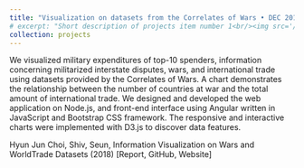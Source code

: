 ```yaml
---
title: "Visualization on datasets from the Correlates of Wars • DEC 2018"
# excerpt: "Short description of projects item number 1<br/><img src='/images/500x300.png'>"
collection: projects
---
```


We visualized military expenditures of top-10 spenders, information concerning militarized interstate disputes, wars, and international trade using datasets provided by the Correlates of Wars. A chart demonstrates the relationship between the number of countries at war and the total amount of international trade. We designed and developed the web application on Node.js, and front-end interface using Angular written in JavaScript and Bootstrap CSS framework. The responsive and interactive charts were implemented with D3.js to discover data features.

Hyun Jun Choi, Shiv, Seun, Information Visualization on Wars and WorldTrade Datasets (2018) [Report, GitHub, Website]
